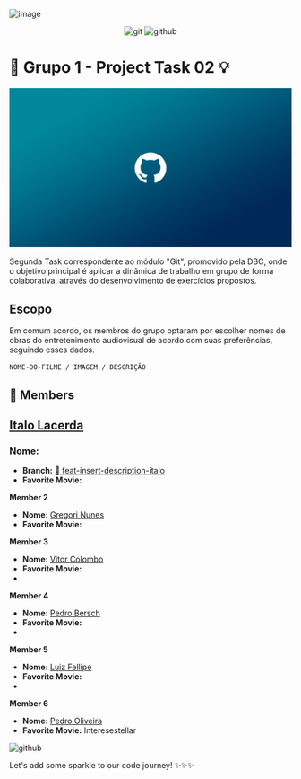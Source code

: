 ![image](https://github.com/pedrohpdo/task02-grupo01/assets/78767627/cd93b207-d36a-4fff-b757-ece6f8247a60)<div align="center">
   <img alt="git" src="https://img.shields.io/badge/Git-E34F26?style=for-the-badge&logo=git&logoColor=white">
   <img alt="github" src="https://img.shields.io/badge/Github-000000?style=for-the-badge&logo=github&logoColor=white">
</div>

# 🚀 Grupo 1 - Project Task 02 💡
<p>
    <img src="./assets/R.png" alt="img-fluxo">
</p>

Segunda Task correspondente ao módulo "Git", promovido pela DBC, onde o objetivo principal é aplicar a dinâmica de trabalho em grupo de forma colaborativa, através do desenvolvimento de exercícios propostos.

## Escopo
Em comum acordo, os membros do grupo optaram por escolher nomes de obras do entretenimento audiovisual de acordo com suas preferências, seguindo esses dados.

```
NOME-DO-FILME / IMAGEM / DESCRIÇÃO
```

## 👥 **Members**

## [Italo Lacerda](https://github.com/ItaloLacerda)
### Nome: 

  - **Branch:** [🌟 feat-insert-description-italo](https://github.com/Luizfdarb/task01-grupo01/tree/feat-insert-description-italo)
  - **Favorite Movie:** 
   
**Member 2**
   - **Nome:** [Gregori Nunes](https://github.com/gregsnn)
   - **Favorite Movie:**
     
**Member 3**
   - **Nome:** [Vitor Colombo](https://github.com/VitorColombo)
   - **Favorite Movie:**
   - 
**Member 4**
   - **Nome:** [Pedro Bersch](https://github.com/PedroBersch)
   - **Favorite Movie:**
   - 
**Member 5**
   - **Nome:** [Luiz Fellipe](https://github.com/Luizfdarb)
   - **Favorite Movie:**
   - 
**Member 6**
   - **Nome:** [Pedro Oliveira](https://github.com/pedrohpdo)
   - **Favorite Movie:** Interesestellar
   <img alt="github" src="./assets/inter.png">


Let's add some sparkle to our code journey! ✨✨✨